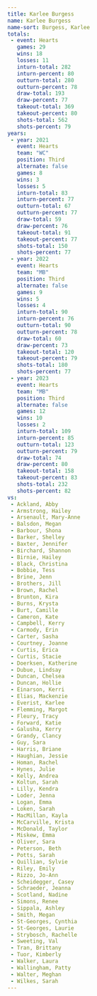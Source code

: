 ```yaml
---
title: Karlee Burgess
name: Karlee Burgess
name-sort: Burgess, Karlee
totals:
 - event: Hearts
   games: 29
   wins: 18
   losses: 11
   inturn-total: 282
   inturn-percent: 80
   outturn-total: 280
   outturn-percent: 78
   draw-total: 193
   draw-percent: 77
   takeout-total: 369
   takeout-percent: 80
   shots-total: 562
   shots-percent: 79
years:
 - year: 2021
   event: Hearts
   team: "WC"
   position: Third
   alternate: false
   games: 8
   wins: 3
   losses: 5
   inturn-total: 83
   inturn-percent: 77
   outturn-total: 67
   outturn-percent: 77
   draw-total: 59
   draw-percent: 76
   takeout-total: 91
   takeout-percent: 77
   shots-total: 150
   shots-percent: 77
 - year: 2022
   event: Hearts
   team: "MB"
   position: Third
   alternate: false
   games: 9
   wins: 5
   losses: 4
   inturn-total: 90
   inturn-percent: 76
   outturn-total: 90
   outturn-percent: 78
   draw-total: 60
   draw-percent: 73
   takeout-total: 120
   takeout-percent: 79
   shots-total: 180
   shots-percent: 77
 - year: 2023
   event: Hearts
   team: "MB"
   position: Third
   alternate: false
   games: 12
   wins: 10
   losses: 2
   inturn-total: 109
   inturn-percent: 85
   outturn-total: 123
   outturn-percent: 79
   draw-total: 74
   draw-percent: 80
   takeout-total: 158
   takeout-percent: 83
   shots-total: 232
   shots-percent: 82
vs:
 - Ackland, Abby
 - Armstrong, Hailey
 - Arsenault, Mary-Anne
 - Balsdon, Megan
 - Barbour, Shona
 - Barker, Shelley
 - Baxter, Jennifer
 - Birchard, Shannon
 - Birnie, Hailey
 - Black, Christina
 - Bobbie, Tess
 - Brine, Jenn
 - Brothers, Jill
 - Brown, Rachel
 - Brunton, Kira
 - Burns, Krysta
 - Burt, Camille
 - Cameron, Kate
 - Campbell, Kerry
 - Carmody, Erin
 - Carter, Sasha
 - Courtney, Joanne
 - Curtis, Erica
 - Curtis, Stacie
 - Doerksen, Katherine
 - Dubue, Lindsay
 - Duncan, Chelsea
 - Duncan, Hollie
 - Einarson, Kerri
 - Elias, Mackenzie
 - Everist, Karlee
 - Flemming, Margot
 - Fleury, Tracy
 - Forward, Katie
 - Galusha, Kerry
 - Grandy, Clancy
 - Guy, Sara
 - Harris, Briane
 - Haughian, Jessie
 - Homan, Rachel
 - Hynes, Julie
 - Kelly, Andrea
 - Koltun, Sarah
 - Lilly, Kendra
 - Loder, Jenna
 - Logan, Emma
 - Loken, Sarah
 - MacMillan, Kayla
 - McCarville, Krista
 - McDonald, Taylor
 - Miskew, Emma
 - Oliver, Sara
 - Peterson, Beth
 - Potts, Sarah
 - Quillian, Sylvie
 - Riley, Emily
 - Rizzo, Jo-Ann
 - Scheidegger, Casey
 - Schraeder, Jeanna
 - Scotland, Nadine
 - Simons, Renee
 - Sippala, Ashley
 - Smith, Megan
 - St-Georges, Cynthia
 - St-Georges, Laurie
 - Strybosch, Rachelle
 - Sweeting, Val
 - Tran, Brittany
 - Tuor, Kimberly
 - Walker, Laura
 - Wallingham, Patty
 - Walter, Meghan
 - Wilkes, Sarah
---
```

